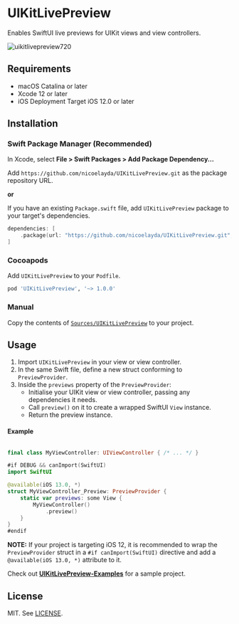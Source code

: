 # UIKitLivePreview

Enables SwiftUI live previews for UIKit views and view controllers.

![uikitlivepreview720](https://user-images.githubusercontent.com/4868132/116438635-377b3100-a881-11eb-9a6c-34698b524848.gif)

## Requirements

- macOS Catalina or later
- Xcode 12 or later
- iOS Deployment Target iOS 12.0 or later

## Installation

### Swift Package Manager (Recommended)

In Xcode, select **File > Swift Packages > Add Package Dependency...**

Add `https://github.com/nicoelayda/UIKitLivePreview.git` as the package repository URL.

**or**

If you have an existing `Package.swift` file, add `UIKitLivePreview` package to your target's dependencies.

```swift
dependencies: [
    .package(url: "https://github.com/nicoelayda/UIKitLivePreview.git", .upToNextMajor(from: "1.0.0"))
]
```

### Cocoapods

Add `UIKitLivePreview` to your `Podfile`.

```ruby
pod 'UIKitLivePreview', '~> 1.0.0'
```

### Manual

Copy the contents of [`Sources/UIKitLivePreview`](https://github.com/nicoelayda/UIKitLivePreview/tree/main/Sources/UIKitLivePreview) to your project.

## Usage
1. Import `UIKitLivePreview` in your view or view controller.
2. In the same Swift file, define a new struct conforming to `PreviewProvider`.
3. Inside the `previews` property of the `PreviewProvider`:
    - Initialise your UIKit view or view controller, passing any dependencies it needs.
    - Call `preview()` on it to create a wrapped SwiftUI `View` instance.
    - Return the preview instance.
    
#### Example
    
```swift

final class MyViewController: UIViewController { /* ... */ }

#if DEBUG && canImport(SwiftUI)
import SwiftUI

@available(iOS 13.0, *)
struct MyViewController_Preview: PreviewProvider {
    static var previews: some View {
        MyViewController()
            .preview()
    }
}
#endif
```

**NOTE:** If your project is targeting iOS 12, it is recommended to wrap the `PreviewProvider` struct in a `#if canImport(SwiftUI)` directive and add a `@available(iOS 13.0, *)` attribute to it.

Check out [**UIKitLivePreview-Examples**](https://github.com/nicoelayda/UIKitLivePreview-Examples) for a sample project.

## License

MIT. See [LICENSE](https://github.com/nicoelayda/UIKitLivePreview/blob/main/LICENSE).

